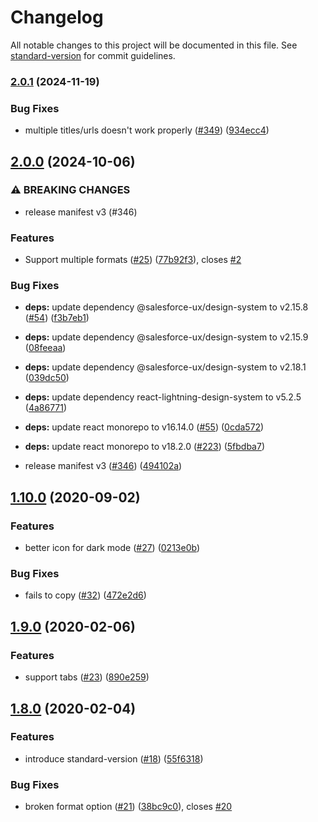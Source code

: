 # Changelog

All notable changes to this project will be documented in this file. See [standard-version](https://github.com/conventional-changelog/standard-version) for commit guidelines.

### [2.0.1](https://github.com/zaki-yama/copy-title-and-url-as-markdown/compare/v2.0.0...v2.0.1) (2024-11-19)


### Bug Fixes

* multiple titles/urls doesn't work properly ([#349](https://github.com/zaki-yama/copy-title-and-url-as-markdown/issues/349)) ([934ecc4](https://github.com/zaki-yama/copy-title-and-url-as-markdown/commit/934ecc4ad0d230984f64154232fd4bc7c61c2440))

## [2.0.0](https://github.com/zaki-yama/copy-title-and-url-as-markdown/compare/v1.10.0...v2.0.0) (2024-10-06)


### ⚠ BREAKING CHANGES

* release manifest v3 (#346)

### Features

* Support multiple formats ([#25](https://github.com/zaki-yama/copy-title-and-url-as-markdown/issues/25)) ([77b92f3](https://github.com/zaki-yama/copy-title-and-url-as-markdown/commit/77b92f36937a53049536abbf30148a5756c94cda)), closes [#2](https://github.com/zaki-yama/copy-title-and-url-as-markdown/issues/2)


### Bug Fixes

* **deps:** update dependency @salesforce-ux/design-system to v2.15.8 ([#54](https://github.com/zaki-yama/copy-title-and-url-as-markdown/issues/54)) ([f3b7eb1](https://github.com/zaki-yama/copy-title-and-url-as-markdown/commit/f3b7eb1801fe5273fde1fcb3f281bc0d95125429))
* **deps:** update dependency @salesforce-ux/design-system to v2.15.9 ([08feeaa](https://github.com/zaki-yama/copy-title-and-url-as-markdown/commit/08feeaa4ed311d2c92a8888a4bb1f7287f1e7129))
* **deps:** update dependency @salesforce-ux/design-system to v2.18.1 ([039dc50](https://github.com/zaki-yama/copy-title-and-url-as-markdown/commit/039dc50a76a95a047d9915a818c5048b68e51aea))
* **deps:** update dependency react-lightning-design-system to v5.2.5 ([4a86771](https://github.com/zaki-yama/copy-title-and-url-as-markdown/commit/4a86771cf587dc25dcba18638e3984a6de4b5e74))
* **deps:** update react monorepo to v16.14.0 ([#55](https://github.com/zaki-yama/copy-title-and-url-as-markdown/issues/55)) ([0cda572](https://github.com/zaki-yama/copy-title-and-url-as-markdown/commit/0cda572c5d551c0e0fdb2594da93a3c4d00d2121))
* **deps:** update react monorepo to v18.2.0 ([#223](https://github.com/zaki-yama/copy-title-and-url-as-markdown/issues/223)) ([5fbdba7](https://github.com/zaki-yama/copy-title-and-url-as-markdown/commit/5fbdba765d8b3499872a0adfdd5c07f6321f628f))


* release manifest v3 ([#346](https://github.com/zaki-yama/copy-title-and-url-as-markdown/issues/346)) ([494102a](https://github.com/zaki-yama/copy-title-and-url-as-markdown/commit/494102a286d37725b4720ebece4ab4da24164d41))

## [1.10.0](https://github.com/zaki-yama/copy-title-and-url-as-markdown/compare/v1.9.0...v1.10.0) (2020-09-02)


### Features

* better icon for dark mode ([#27](https://github.com/zaki-yama/copy-title-and-url-as-markdown/issues/27)) ([0213e0b](https://github.com/zaki-yama/copy-title-and-url-as-markdown/commit/0213e0b090c80da8bab5d22eb22cf2a1a79c88c1))


### Bug Fixes

* fails to copy ([#32](https://github.com/zaki-yama/copy-title-and-url-as-markdown/issues/32)) ([472e2d6](https://github.com/zaki-yama/copy-title-and-url-as-markdown/commit/472e2d6d4797fd969ce19398ec0fd8ee8b5b0275))

## [1.9.0](https://github.com/zaki-yama/copy-title-and-url-as-markdown/compare/v1.8.0...v1.9.0) (2020-02-06)


### Features

* support tabs ([#23](https://github.com/zaki-yama/copy-title-and-url-as-markdown/issues/23)) ([890e259](https://github.com/zaki-yama/copy-title-and-url-as-markdown/commit/890e259c6ad65b700ac68e2cc6eb35e2ca823dcd))

## [1.8.0](https://github.com/zaki-yama/copy-title-and-url-as-markdown/compare/v1.7.0...v1.8.0) (2020-02-04)


### Features

* introduce standard-version ([#18](https://github.com/zaki-yama/copy-title-and-url-as-markdown/issues/18)) ([55f6318](https://github.com/zaki-yama/copy-title-and-url-as-markdown/commit/55f6318afa26815094943b5d619216a4dbd8f790))


### Bug Fixes

* broken format option ([#21](https://github.com/zaki-yama/copy-title-and-url-as-markdown/issues/21)) ([38bc9c0](https://github.com/zaki-yama/copy-title-and-url-as-markdown/commit/38bc9c056fe45d51a72269d4f2ed499a08c797d9)), closes [#20](https://github.com/zaki-yama/copy-title-and-url-as-markdown/issues/20)
